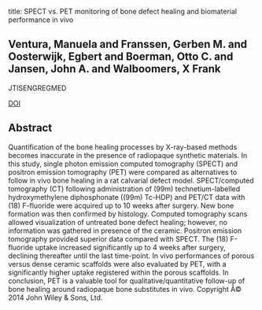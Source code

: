 title: SPECT vs. PET monitoring of bone defect healing and biomaterial performance in vivo

## Ventura, Manuela and Franssen, Gerben M. and Oosterwijk, Egbert and Boerman, Otto C. and Jansen, John A. and Walboomers, X Frank
JTISENGREGMED

<a href="https://doi.org/10.1002/term.1862">DOI</a>

## Abstract
Quantification of the bone healing processes by X-ray-based methods becomes inaccurate in the presence of radiopaque synthetic materials. In this study, single photon emission computed tomography (SPECT) and positron emission tomography (PET) were compared as alternatives to follow in vivo bone healing in a rat calvarial defect model. SPECT/computed tomography (CT) following administration of (99m) technetium-labelled hydroxymethylene diphosphonate ((99m) Tc-HDP) and PET/CT data with (18) F-fluoride were acquired up to 10 weeks after surgery. New bone formation was then confirmed by histology. Computed tomography scans allowed visualization of untreated bone defect healing; however, no information was gathered in presence of the ceramic. Positron emission tomography provided superior data compared with SPECT. The (18) F-fluoride uptake increased significantly up to 4 weeks after surgery, declining thereafter until the last time-point. In vivo performances of porous versus dense ceramic scaffolds were also evaluated by PET, with a significantly higher uptake registered within the porous scaffolds. In conclusion, PET is a valuable tool for qualitative/quantitative follow-up of bone healing around radiopaque bone substitutes in vivo. Copyright Â© 2014 John Wiley & Sons, Ltd.

